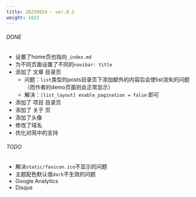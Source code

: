 ```yaml
---
title: 20230824 - ver.0.2
weight: 1022
---
```

###### DONE
- 设置了home页也指向`_index.md`
- 为不同页面设置了不同的`navibar: title`
- 添加了 文章 目录页
    - 问题：`list`类型的posts目录页下添加额外的内容后会使list消失的问题（而作者的demo页面则会正常显示）
    - 解决：`[list_layout] enable_pagination = false` 即可
- 添加了 项目 目录页
- 添加了 关于 页 
- 添加了头像
- 修改了域名
- 优化对简中的支持

###### TODO
- 解决`static/favicon.ico`不显示的问题
- 主题配色默认值`dark`不生效的问题
- Google Analytics
- Disqus